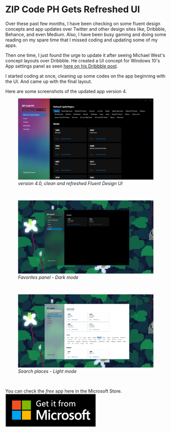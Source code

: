 # ZIP Code PH Gets Refreshed UI


Over these past few months, I have been checking on some fluent design concepts and app updates over Twitter and other design sites like, Dribbble, Behance, and even Medium.
Also, I have been busy gaming and doing some reading on my spare time that I missed coding and updating some of my apps.

Then one time, I just found the urge to update it after seeing Michael West's concept layouts over Dribbble. He created a UI concept for Windows 10's App settings panel as seen <a href="https://dribbble.com/shots/6404804-Apps-features-Microsoft-Edge-style" target="_blank">here on his Dribbble post</a>.

I started coding at once, cleaning up some codes on the app beginning with the UI. And came up with the final layout.

Here are some screenshots of the updated app version 4.
</br>
<figure class="image">
<img src="/images/08-20/zipcodeph/full.png" alt="Fluent Design">
  <figcaption><em>version 4.0, clean and refreshed Fluent Design UI</em></figcaption>
</figure>
</br>
<figure class="image">
<img src="/images/08-20/zipcodeph/dark.png" alt="Favorites, Dark mode">
  <figcaption><em>Favorites panel - Dark mode</em></figcaption>
</figure>
</br>
<figure class="image">
<img src="/images/08-20/zipcodeph/search-light.png" alt="Search, Light mode">
  <figcaption><em>Search places - Light mode</em></figcaption>
</figure>
</br>

You can check the *free* app here in the Microsoft Store.
</br>
<a href='//www.microsoft.com/store/apps/9nblggh5gft6?cid=storebadge&ocid=badge'><img src='/images/English_get-it-from-MS.png' alt='English badge' style='width: 284px; height: 104px; '/></a>

